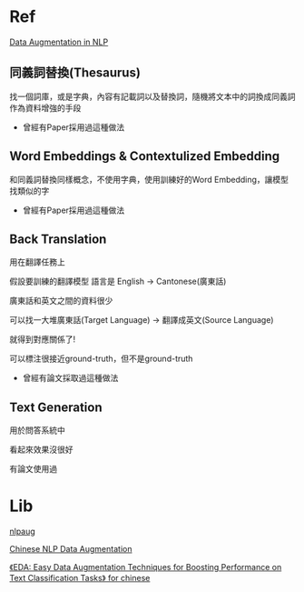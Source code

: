# Ref

[Data Augmentation in NLP](https://towardsdatascience.com/data-augmentation-in-nlp-2801a34dfc28)

## 同義詞替換(Thesaurus)

找一個詞庫，或是字典，內容有記載詞以及替換詞，隨機將文本中的詞換成同義詞作為資料增強的手段

* 曾經有Paper採用過這種做法

## Word Embeddings & Contextulized Embedding

和同義詞替換同樣概念，不使用字典，使用訓練好的Word Embedding，讓模型找類似的字

* 曾經有Paper採用過這種做法

## Back Translation

用在翻譯任務上

假設要訓練的翻譯模型 語言是 English -> Cantonese(廣東話)

廣東話和英文之間的資料很少

可以找一大堆廣東話(Target Language) -> 翻譯成英文(Source Language)

就得到對應關係了!

可以標注很接近ground-truth，但不是ground-truth

* 曾經有論文採取過這種做法

## Text Generation

用於問答系統中

看起來效果沒很好

有論文使用過

# Lib

[nlpaug](https://github.com/makcedward/nlpaug)

[Chinese NLP Data Augmentation](https://github.com/InsaneLife/NLPDataAugmentation)

[《EDA: Easy Data Augmentation Techniques for Boosting Performance on Text Classification Tasks》 for chinese](https://github.com/zhanlaoban/EDA_NLP_for_Chinese)